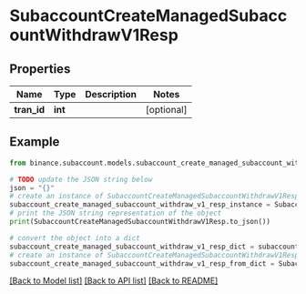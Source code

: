 # SubaccountCreateManagedSubaccountWithdrawV1Resp


## Properties

Name | Type | Description | Notes
------------ | ------------- | ------------- | -------------
**tran_id** | **int** |  | [optional] 

## Example

```python
from binance.subaccount.models.subaccount_create_managed_subaccount_withdraw_v1_resp import SubaccountCreateManagedSubaccountWithdrawV1Resp

# TODO update the JSON string below
json = "{}"
# create an instance of SubaccountCreateManagedSubaccountWithdrawV1Resp from a JSON string
subaccount_create_managed_subaccount_withdraw_v1_resp_instance = SubaccountCreateManagedSubaccountWithdrawV1Resp.from_json(json)
# print the JSON string representation of the object
print(SubaccountCreateManagedSubaccountWithdrawV1Resp.to_json())

# convert the object into a dict
subaccount_create_managed_subaccount_withdraw_v1_resp_dict = subaccount_create_managed_subaccount_withdraw_v1_resp_instance.to_dict()
# create an instance of SubaccountCreateManagedSubaccountWithdrawV1Resp from a dict
subaccount_create_managed_subaccount_withdraw_v1_resp_from_dict = SubaccountCreateManagedSubaccountWithdrawV1Resp.from_dict(subaccount_create_managed_subaccount_withdraw_v1_resp_dict)
```
[[Back to Model list]](../README.md#documentation-for-models) [[Back to API list]](../README.md#documentation-for-api-endpoints) [[Back to README]](../README.md)


